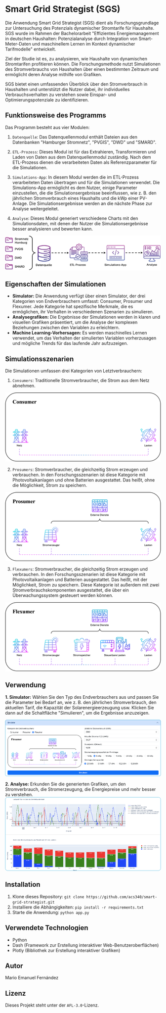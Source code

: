 # Smart Grid Strategist (SGS)
Die Anwendung Smart Grid Strategist (SGS) dient als Forschungsgrundlage zur Untersuchung des Potenzials dynamischer Stromtarife für Haushalte. SGS wurde im Rahmen der Bachelorarbeit "Effizientes Energiemanagement in deutschen Haushalten: Potenzialanalyse durch Integration von Smart-Meter-Daten und maschinellem Lernen im Kontext dynamischer Tarifmodelle" entwickelt.

Ziel der Studie ist es, zu analysieren, wie Haushalte von dynamischen Stromtarifen profitieren können. Die Forschungsmethode nutzt Simulationen des Stromverbrauchs von Haushalten über einen bestimmten Zeitraum und ermöglicht deren Analyse mithilfe von Grafiken.

SGS bietet einen umfassenden Überblick über den Stromverbrauch in Haushalten und unterstützt die Nutzer dabei, ihr individuelles Verbrauchsverhalten zu verstehen sowie Einspar- und Optimierungspotenziale zu identifizieren.


## Funktionsweise des Programms
Das Programm besteht aus vier Modulen:

1. `Datenquelle`:  Das Datenquellenmodul enthält Dateien aus den Datenbanken "Hamburger Stromnetz", "PVGIS", "DWD" und "SMARD".
   
3. `ETL-Prozess`: Dieses Modul ist für das Extrahieren, Transformieren und Laden von Daten aus dem Datenquellenmodul zuständig. Nach dem ETL-Prozess dienen die verarbeiteten Daten als Referenzparameter für die Simulationen.
   
4. `Simulations-App`: In diesem Modul werden die im ETL-Prozess verarbeiteten Daten übertragen und für die Simulationen verwendet. Die Simulations-App ermöglicht es dem Nutzer, einige Parameter einzustellen, die die Simulationsergebnisse beeinflussen, wie z. B. den jährlichen Stromverbrauch eines Haushalts und die kWp einer PV-Anlage. Die Simulationsergebnisse werden an die nächste Phase zur Analyse weitergeleitet.
   
6. `Analyse`: Dieses Modul generiert verschiedene Charts mit den Simulationsdaten, mit denen der Nutzer die Simulationsergebnisse besser analysieren und bewerten kann.

<p align="center">
  <img src="./Bilder/App-Module.png" alt="App-Module.png">
<p>

## Eigenschaften der Simulationen

- **Simulator:** Die Anwendung verfügt über einen Simulator, der drei Kategorien von Endverbrauchern umfasst: Consumer, Prosumer und Flexumer. Jede Kategorie hat spezifische Merkmale, die es ermöglichen, ihr Verhalten in verschiedenen Szenarien zu simulieren.
- **Analysegrafiken:** Die Ergebnisse der Simulationen werden in klaren und visuellen Grafiken präsentiert, um die Analyse der komplexen Beziehungen zwischen den Variablen zu erleichtern.
- **Machine Learning-Vorhersagen:** Es werden maschinelles Lernen verwendet, um das Verhalten der simulierten Variablen vorherzusagen und mögliche Trends für das laufende Jahr aufzuzeigen.
## Simulationsszenarien
Die Simulationen umfassen drei Kategorien von Letztverbrauchern:
1. `Consumers`: Traditionelle Stromverbraucher, die Strom aus dem Netz abnehmen.
<p1 align="center">
  <img src="./Bilder/Consumer.png" alt="Consumer.png">
</p1>

2. `Prosumers`: Stromverbraucher, die gleichzeitig Strom erzeugen und verbrauchen. In den Forschungsszenarien ist diese Kategorie mit Photovoltaikanlagen und ohne Batterien ausgestattet. Das heißt, ohne die Möglichkeit, Strom zu speichern.
<p1 align="center">
  <img src="./Bilder/Prosumer.png" alt="Prosumer.png">
</p1>

3. `Flexumers`: Stromverbraucher, die gleichzeitig Strom erzeugen und verbrauchen. In den Forschungsszenarien ist diese Kategorie mit Photovoltaikanlagen und Batterien ausgestattet. Das heißt, mit der Möglichkeit, Strom zu speichern. Diese Kategorie ist außerdem mit zwei Stromverbrauchskomponenten ausgestattet, die über ein Überwachungssystem gesteuert werden können.
   
<p1 align="center">
  <img src="./Bilder/Flexumer.png" alt="Flexumer.png">
</p1>

## Verwendung

**1. Simulator:** Wählen Sie den Typ des Endverbrauchers aus und passen Sie die Parameter bei Bedarf an, wie z. B. den jährlichen Stromverbrauch, den aktuellen Tarif, die Kapazität der Solarenergieerzeugung usw. Klicken Sie dann auf die Schaltfläche "Simulieren", um die Ergebnisse anzuzeigen.

<p1 align="center">
  <img src="./Bilder/Simulator.png" alt="Simulator.png">
</p1>

**2. Analyse:** Erkunden Sie die generierten Grafiken, um den Stromverbrauch, die Stromerzeugung, die Energiepreise und mehr besser zu verstehen.
<p1 align="center">
  <img src="./Bilder/Analyse.png" alt="Analyse.png">
</p1>

## Installation

1. Klone dieses Repository: `git clone https://github.com/acs340/smart-grid-strategist.git`
2. Installiere die Abhängigkeiten: `pip install -r requirements.txt`
3. Starte die Anwendung: `python app.py`
## Verwendete Technologien

- Python
- Dash (Framework zur Erstellung interaktiver Web-Benutzeroberflächen)
- Plotly (Bibliothek zur Erstellung interaktiver Grafiken)
## Autor

Mario Emanuel Fernández

## Lizenz

Dieses Projekt steht unter der `AFL-3.0`-Lizenz.
